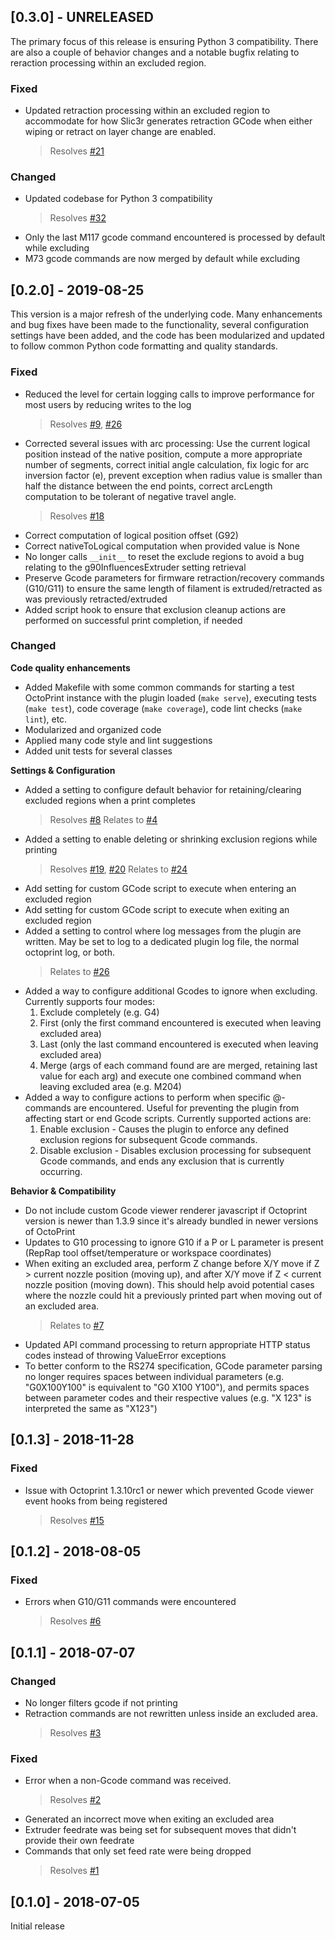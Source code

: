 
## [0.3.0] - UNRELEASED

The primary focus of this release is ensuring Python 3 compatibility.  There are also a couple of
behavior changes and a notable bugfix relating to reraction processing within an excluded region.

### Fixed

- Updated retraction processing within an excluded region to accommodate for how Slic3r generates
  retraction GCode when either wiping or retract on layer change are enabled.
  > Resolves [#21](https://github.com/bradcfisher/OctoPrint-ExcludeRegionPlugin/issues/21)

### Changed

- Updated codebase for Python 3 compatibility
  > Resolves [#32](https://github.com/bradcfisher/OctoPrint-ExcludeRegionPlugin/issues/32)
- Only the last M117 gcode command encountered is processed by default while excluding
- M73 gcode commands are now merged by default while excluding


## [0.2.0] - 2019-08-25

This version is a major refresh of the underlying code.  Many enhancements and bug fixes have been
made to the functionality, several configuration settings have been added, and the code has been
modularized and updated to follow common Python code formatting and quality standards.

### Fixed
- Reduced the level for certain logging calls to improve performance for most users by reducing
  writes to the log
  > Resolves [#9](https://github.com/bradcfisher/OctoPrint-ExcludeRegionPlugin/issues/9), [#26](https://github.com/bradcfisher/OctoPrint-ExcludeRegionPlugin/issues/26)
- Corrected several issues with arc processing: Use the current logical position instead of the
  native position, compute a more appropriate number of segments, correct initial angle calculation,
  fix logic for arc inversion factor (e), prevent exception when radius value is smaller than half
  the distance between the end points, correct arcLength computation to be tolerant of negative
  travel angle.
  > Resolves [#18](https://github.com/bradcfisher/OctoPrint-ExcludeRegionPlugin/issues/18)
- Correct computation of logical position offset (G92)
- Correct nativeToLogical computation when provided value is None
- No longer calls `__init__` to reset the exclude regions to avoid a bug relating to the
  g90InfluencesExtruder setting retrieval
- Preserve Gcode parameters for firmware retraction/recovery commands (G10/G11) to ensure the same
  length of filament is extruded/retracted as was previously retracted/extruded
- Added script hook to ensure that exclusion cleanup actions are performed on successful print
  completion, if needed

### Changed

**Code quality enhancements**

- Added Makefile with some common commands for starting a test OctoPrint instance with the plugin
  loaded (`make serve`), executing tests (`make test`), code coverage (`make coverage`),
  code lint checks (`make lint`), etc.
- Modularized and organized code
- Applied many code style and lint suggestions
- Added unit tests for several classes

**Settings & Configuration**

- Added a setting to configure default behavior for retaining/clearing excluded regions when a
  print completes
  > Resolves [#8](https://github.com/bradcfisher/OctoPrint-ExcludeRegionPlugin/issues/8)
  > Relates to [#4](https://github.com/bradcfisher/OctoPrint-ExcludeRegionPlugin/issues/4)
- Added a setting to enable deleting or shrinking exclusion regions while printing
  > Resolves [#19](https://github.com/bradcfisher/OctoPrint-ExcludeRegionPlugin/issues/19),
             [#20](https://github.com/bradcfisher/OctoPrint-ExcludeRegionPlugin/issues/20)
  > Relates to [#24](https://github.com/bradcfisher/OctoPrint-ExcludeRegionPlugin/issues/24)
- Add setting for custom GCode script to execute when entering an excluded region
- Add setting for custom GCode script to execute when exiting an excluded region
- Added a setting to control where log messages from the plugin are written.  May be set to log to
  a dedicated plugin log file, the normal octoprint log, or both.
  > Relates to [#26](https://github.com/bradcfisher/OctoPrint-ExcludeRegionPlugin/issues/26)
- Added a way to configure additional Gcodes to ignore when excluding.  Currently supports four
  modes:
  1) Exclude completely (e.g. G4)
  2) First (only the first command encountered is executed when leaving excluded area)
  3) Last (only the last command encountered is executed when leaving excluded area)
  4) Merge (args of each command found are are merged, retaining last value for each arg) and
     execute one combined command when leaving excluded area (e.g. M204)
- Added a way to configure actions to perform when specific @-commands are encountered.  Useful for
  preventing the plugin from affecting start or end Gcode scripts.  Currently supported actions are:
  1) Enable exclusion - Causes the plugin to enforce any defined exclusion regions for subsequent
     Gcode commands.
  2) Disable exclusion - Disables exclusion processing for subsequent Gcode commands, and ends any
     exclusion that is currently occurring.

**Behavior & Compatibility**

- Do not include custom Gcode viewer renderer javascript if Octoprint version is newer than 1.3.9
  since it's already bundled in newer versions of OctoPrint
- Updates to G10 processing to ignore G10 if a P or L parameter is present (RepRap tool
  offset/temperature or workspace coordinates)
- When exiting an excluded area, perform Z change before X/Y move if Z > current nozzle position
  (moving up), and after X/Y move if Z < current nozzle position (moving down).  This should help
  avoid potential cases where the nozzle could hit a previously printed part when moving out of an
  excluded area.
  > Relates to [#7](https://github.com/bradcfisher/OctoPrint-ExcludeRegionPlugin/issues/7)
- Updated API command processing to return appropriate HTTP status codes instead of throwing
  ValueError exceptions
- To better conform to the RS274 specification, GCode parameter parsing no longer requires spaces
  between individual parameters (e.g. "G0X100Y100" is equivalent to "G0 X100 Y100"), and permits
  spaces between parameter codes and their respective values (e.g. "X   123" is interpreted the
  same as "X123")
  
## [0.1.3] - 2018-11-28

### Fixed
- Issue with Octoprint 1.3.10rc1 or newer which prevented Gcode viewer event hooks from being
  registered
  > Resolves [#15](https://github.com/bradcfisher/OctoPrint-ExcludeRegionPlugin/issues/15)

## [0.1.2] - 2018-08-05

### Fixed
- Errors when G10/G11 commands were encountered
  > Resolves [#6](https://github.com/bradcfisher/OctoPrint-ExcludeRegionPlugin/issues/6)

## [0.1.1] - 2018-07-07

### Changed
- No longer filters gcode if not printing
- Retraction commands are not rewritten unless inside an excluded area.
  > Resolves [#3](https://github.com/bradcfisher/OctoPrint-ExcludeRegionPlugin/issues/3)

### Fixed
- Error when a non-Gcode command was received.
  > Resolves [#2](https://github.com/bradcfisher/OctoPrint-ExcludeRegionPlugin/issues/2)
- Generated an incorrect move when exiting an excluded area
- Extruder feedrate was being set for subsequent moves that didn't provide their own feedrate
- Commands that only set feed rate were being dropped
  > Resolves [#1](https://github.com/bradcfisher/OctoPrint-ExcludeRegionPlugin/issues/1)

## [0.1.0] - 2018-07-05

Initial release
